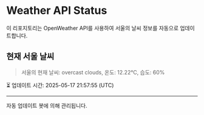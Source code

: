 
# Weather API Status

이 리포지토리는 OpenWeather API를 사용하여 서울의 날씨 정보를 자동으로 업데이트합니다.

## 현재 서울 날씨
> 서울의 현재 날씨: overcast clouds, 온도: 12.22°C, 습도: 60%

⏳ 업데이트 시간: 2025-05-17 21:57:55 (UTC)

---
자동 업데이트 봇에 의해 관리됩니다.
